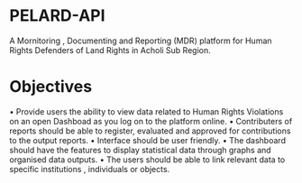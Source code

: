 # PELARD-API
A Mornitoring , Documenting and Reporting (MDR) platform for Human Rights Defenders of Land Rights in Acholi Sub Region. 

# Objectives 
•	Provide users the ability to view data related to Human Rights Violations on an open Dashboad as you log on to the platform online.
•	 Contributers of reports should be able to register, evaluated and approved for contributions to the output reports.
•	Interface should be user friendly.
•	The dashboard should have the features to display statistical data through graphs and organised data outputs.
•	The users should be able to link relevant data to specific institutions , individuals or objects.


